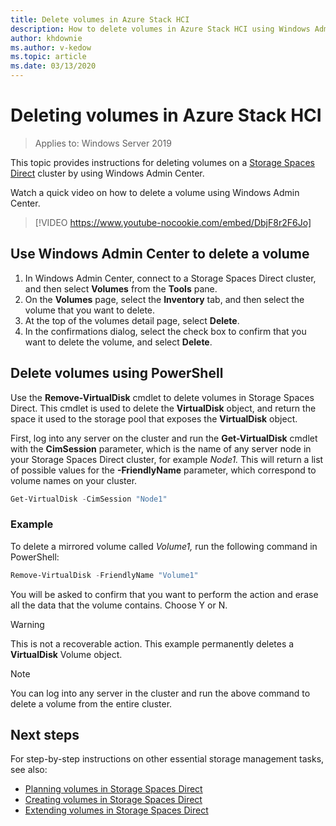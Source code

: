 ```yaml
---
title: Delete volumes in Azure Stack HCI
description: How to delete volumes in Azure Stack HCI using Windows Admin Center and PowerShell.
author: khdownie
ms.author: v-kedow
ms.topic: article
ms.date: 03/13/2020
---
```


# Deleting volumes in Azure Stack HCI

> Applies to: Windows Server 2019

This topic provides instructions for deleting volumes on a [Storage Spaces Direct](/windows-server/storage/storage-spaces/storage-spaces-direct-overview) cluster by using Windows Admin Center.

Watch a quick video on how to delete a volume using Windows Admin Center.

> [!VIDEO https://www.youtube-nocookie.com/embed/DbjF8r2F6Jo]

## Use Windows Admin Center to delete a volume

1. In Windows Admin Center, connect to a Storage Spaces Direct cluster, and then select **Volumes** from the **Tools** pane.
2. On the **Volumes** page, select the **Inventory** tab, and then select the volume that you want to delete.
3. At the top of the volumes detail page, select **Delete**.
4. In the confirmations dialog, select the check box to confirm that you want to delete the volume, and select **Delete**.

## Delete volumes using PowerShell

Use the **Remove-VirtualDisk** cmdlet to delete volumes in Storage Spaces Direct. This cmdlet is used to delete the **VirtualDisk** object, and return the space it used to the storage pool that exposes the **VirtualDisk** object.

First, log into any server on the cluster and run the **Get-VirtualDisk** cmdlet with the **CimSession** parameter, which is the name of any server node in your Storage Spaces Direct cluster, for example *Node1.* This will return a list of possible values for the **-FriendlyName** parameter, which correspond to volume names on your cluster.

```PowerShell
Get-VirtualDisk -CimSession "Node1"
```

### Example

To delete a mirrored volume called *Volume1,* run the following command in PowerShell:

```PowerShell
Remove-VirtualDisk -FriendlyName "Volume1"
```

You will be asked to confirm that you want to perform the action and erase all the data that the volume contains. Choose Y or N.

   > [!WARNING]
   > This is not a recoverable action. This example permanently deletes a **VirtualDisk** Volume object.

   > [!NOTE]
   > You can log into any server in the cluster and run the above command to delete a volume from the entire cluster.

## Next steps

For step-by-step instructions on other essential storage management tasks, see also:

- [Planning volumes in Storage Spaces Direct](../concepts/plan-volumes.md)
- [Creating volumes in Storage Spaces Direct](create-volumes.md)
- [Extending volumes in Storage Spaces Direct](extend-volumes.md)